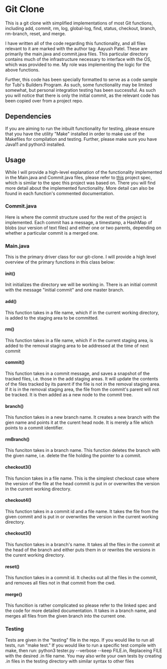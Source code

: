 # Git Clone
This is a git clone with simplified implementations of most Git functions, including add, commit, rm, log, global-log, find, status, checkout, branch, rm-branch, reset, and merge.

I have written all of the code regarding this functionality, and all files relevant to it are marked with the author tag: Aayush Patel. These are primarily the main.java and commit.java files.
This particular directory contains much of the infrastructure necessary to interface with the OS, which was provided to me. My role was implementing the logic for the above functions.

Further, this code has been specially formatted to serve as a code sample for Tubi's Builders Program. As such, some functionality may be limited somewhat, but personal integration testing has been successful. As such
you will notice that there is only the initial commit, as the relevant code has been copied over from a project repo.

## Dependencies
If you are aiming to run the inbuilt functionality for testing, please ensure that you have the utility "Make" installed in order to make use of the Makefiles for compilation and testing.
Further, please make sure you have Java11 and python3 installed.

## Usage
While I will provide a high-level explanation of the functionality implemented in the Main.java and Commit.java files, please refer to [this](https://sp21.datastructur.es/materials/proj/proj2/proj2) project spec, which is similar to the spec this project was based on. There you will find more detail about
the implemented functionality. More detail can also be found in each function's commented documentation.

### Commit.java
Here is where the commit structure used for the rest of the project is implemented. Each commit has a message, a timestamp, a HashMap of blobs (our version of text files)
and either one or two parents, depending on whether a particular commit is a merged one.

### Main.java
This is the primary driver class for our git-clone. I will provide a high level overview of the primary functions in this class below:

#### init()

Init initializes the directory we will be working in. There is an initial commit with the message "initial commit" and one master branch. 

#### add()

This function takes in a file name, which if in the current working directory, is added to the staging area to be committed.

#### rm()

This function takes in a file name, which if in the current staging area, is added to the removal staging area to be addressed at the time of next commit

#### commit()
This function takes in a commit message, and saves a snapshot of the tracked files, i.e. those in the add staging areas. It will update the contents of the files tracked by its parent
if the file is not in the removal staging area. If it is in the removal staging area, the file from the commit's parent will not be tracked. It is then added as a new node to the commit tree.

#### branch()
This function takes in a new branch name. It creates a new branch with the gien name and points it at the curent head node. It is merely a file which points to a commit identifier.

#### rmBranch()
This funciton takes in a branch name. This function deletes the branch with the given name, i.e. delete the file holding the pointer to a commit.

#### checkout3()
This funcion takes in a file name. This is the simplest checkout case where the version of the file at the head commit is put in or overwrites the version in the current working directory.

#### checkout4()
This function takes in a commit id and a file name. It takes the file from the given commit and is put in or overwrites the version in the current working directory.

#### checkout3()
This function takes in a branch's name. It takes all the files in the commit at the head of the branch and either puts them in or rewrites the versions in the curent working directory.

#### reset()
This function takes in a commit id. It checks out all the files in the commit, and removes all files not in that commit from the cwd.

#### merge()
This funcition is rather complicated so please refer to the linked spec and the code for more detailed documentation. It takes in a branch name, and merges all files from the given branch into the current one.

### Testing
Tests are given in the "testing" file in the repo. If you would like to run all tests, run "make test." If you would like to run a specific test compile with make, then run: python3 tester.py --verbose --keep FILE.in, Replaceing FILE with the desired .in file name. 
You may also write your own tests by creating .in files in the testing directory with similar syntax to other files















